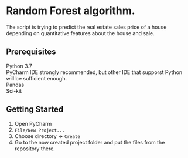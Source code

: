 # Random Forest algorithm.
The script is trying to predict the real estate sales price of a house depending on quantitative features about the house and sale. 

## Prerequisites
Python 3.7  
PyCharm IDE strongly recommended, but other IDE that supporst Python will be sufficient enough.  
Pandas   
Sci-kit  

## Getting Started
1. Open PyCharm  
2. `File/New Project...`  
3. Choose directory -> `Create`  
4. Go to the now created project folder and put the files from the repository there.

